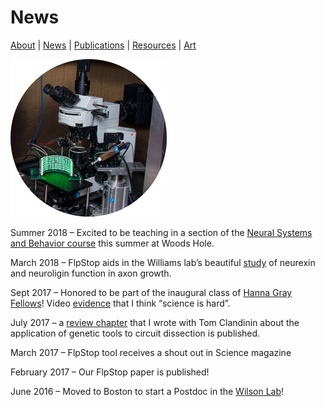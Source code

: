 # News
[About](https://evettita.github.io) | [News](https://evettita.github.io/news) | [Publications](https://evettita.github.io/publications) | [Resources](https://evettita.github.io/resources) | [Art](https://evettita.github.io/coverart)

![ephy rig](images/microscope_250_250.jpg "microscope") 

Summer 2018  – Excited to be teaching in a section of the [Neural Systems and Behavior course](http://www.mbl.edu/education/courses/neural-systems-behavior/) this summer at Woods Hole.

March 2018  – FlpStop aids in the Williams lab’s beautiful [study](https://elifesciences.org/articles/31659) of neurexin and neuroligin function in axon growth.

Sept 2017 – Honored to be part of the inaugural class of [Hanna Gray Fellows](https://www.hhmi.org/news/hhmi-selects-15-hanna-gray-fellows-support-diversity-science#)! 
Video [evidence](https://www.youtube.com/watch?time_continue=2&v=lThCxILtl3w) that I think “science is hard”.

July 2017 – a [review chapter](https://link.springer.com/chapter/10.1007%2F978-3-319-57363-2_15) that I wrote with Tom Clandinin about the application of genetic tools to circuit dissection is published.

March 2017 – FlpStop tool receives a shout out in Science magazine

February 2017 – Our FlpStop paper is published!

June 2016 – Moved to Boston to start a Postdoc in the [Wilson 
Lab](https://wilson.hms.harvard.edu/)!
